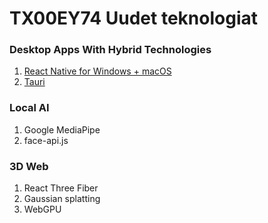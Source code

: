 # TX00EY74 Uudet teknologiat

### Desktop Apps With Hybrid Technologies

1. [React Native for Windows + macOS](https://github.com/birdofpreyru/react-native-fs)
2. [Tauri](tauri.md)

### Local AI
1. Google MediaPipe
2. face-api.js

### 3D Web
1. React Three Fiber
2. Gaussian splatting
3. WebGPU

